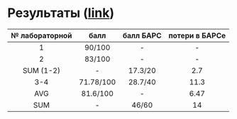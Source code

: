 # Результаты ([link](https://docs.google.com/spreadsheets/d/1utbh7iqf0Z0Xmw4r6xuzh9GEXsv1rRIXxC5R7ilMF7E/edit?gid=332225672#gid=332225672))

| № лабораторной | балл | балл БАРС | потери в БАРСе |
| :---: | :---: | :---: | :---: |
| 1 | 90/100 | - | - |
| 2 | 83/100 | - | - |
| SUM (1-2) | - | 17.3/20 | 2.7 |
| 3-4 | 71.78/100 | 28.7/40 | 11.3 |
| AVG | 81.6/100 | - | 6.47 |
| SUM | - | 46/60 | 14 |
